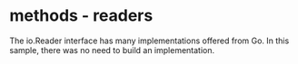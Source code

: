 # methods - readers

The io.Reader interface has many implementations offered from Go. In this sample, there was no need to build an implementation.
